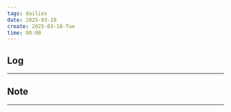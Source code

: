 ```yaml
---
tags: dailies  
date: 2025-03-18
create: 2025-03-18-Tue
time: 00:00
---
```

## Log
---


## Note
---

